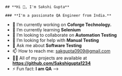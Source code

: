                                                                              ## **Hi 👋, I'm Sakshi Gupta**
                                                                                ### **I'm a passionate QA Engineer from India.**




- 🔭 I’m currently working on **Coforge Technology.**
- 🌱 I’m currently learning **Selenium**
- 👯 I’m looking to collaborate on **Automation Testing**
- 🤔 I’m looking for help with **Manual Testing**
- 💬 Ask me about **Software Testing**
- 📫 How to reach me: sakgupta0909@gmail.com
- 👨‍💻 All of my projects are available at **https://github.com/Sakshigupta1234**
- ⚡ Fun fact: **I am QA**
-->
